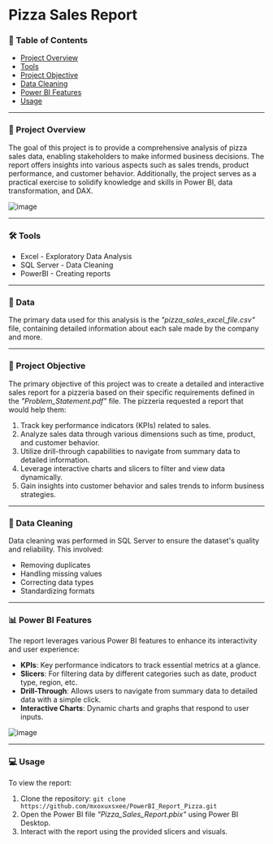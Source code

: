 # Pizza Sales Report


###  📑 Table of Contents

- [Project Overview](#project-overview-:monocle_face)
- [Tools](#tools-:hammer_and_wrench)
- [Project Objective](#project-objective-:closed_book)
- [Data Cleaning](#data-cleaning-:broom)
- [Power BI Features](#power-bi-features-:bar_chart)
- [Usage](#usage-:computer)

  
---
### 🧐 Project Overview 

The goal of this project is to provide a comprehensive analysis of pizza sales data, enabling stakeholders to make informed business decisions. The report offers insights into various aspects such as sales trends, product performance, and customer behavior. Additionally, the project serves as a practical exercise to solidify knowledge and skills in Power BI, data transformation, and DAX. 

![image](https://github.com/mxoxuxsxee/PowerBI_Report_Pizza/assets/127127754/183dacc4-5646-425e-94f4-129fc9405182)


---
### 🛠️ Tools 
- Excel - Exploratory Data Analysis
- SQL Server - Data Cleaning
- PowerBI - Creating reports


---
### 🧮 Data
The primary data used for this analysis is the *"pizza_sales_excel_file.csv"* file, containing detailed information about each sale made by the company and more.


---
### 📕 Project Objective 

The primary objective of this project was to create a detailed and interactive sales report for a pizzeria based on their specific requirements defined in the *"Problem_Statement.pdf"* file. The pizzeria requested a report that would help them:
1. Track key performance indicators (KPIs) related to sales.
2. Analyze sales data through various dimensions such as time, product, and customer behavior.
3. Utilize drill-through capabilities to navigate from summary data to detailed information.
4. Leverage interactive charts and slicers to filter and view data dynamically.
5. Gain insights into customer behavior and sales trends to inform business strategies.

---
### 🧹 Data Cleaning 
Data cleaning was performed in SQL Server to ensure the dataset's quality and reliability. This involved:
- Removing duplicates
- Handling missing values
- Correcting data types
- Standardizing formats

---
### 📊 Power BI Features 
The report leverages various Power BI features to enhance its interactivity and user experience:

- **KPIs**: Key performance indicators to track essential metrics at a glance.
- **Slicers**: For filtering data by different categories such as date, product type, region, etc.
- **Drill-Through**: Allows users to navigate from summary data to detailed data with a simple click.
- **Interactive Charts**: Dynamic charts and graphs that respond to user inputs.

![image](https://github.com/mxoxuxsxee/PowerBI_Report_Pizza/assets/127127754/0924b173-c9f7-472e-a6df-3249857df770)

---
### 💻 Usage 
To view the report:

1. Clone the repository: ```git clone https://github.com/mxoxuxsxee/PowerBI_Report_Pizza.git```
3. Open the Power BI file *"Pizza_Sales_Report.pbix"* using Power BI Desktop.
4. Interact with the report using the provided slicers and visuals.
